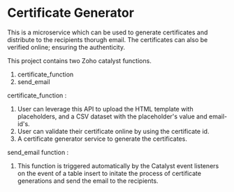 # Certificate Generator

This is a microservice which can be used to generate certificates and distribute to the recipients thorugh email. The certificates can also be verified online; ensuring the authenticity.

This project contains two Zoho catalyst functions.

1. certificate_function
2. send_email

certificate_function :

1. User can leverage this API to upload the HTML template with placeholders, and a CSV dataset with the placeholder's value and email-id's.
2. User can validate their certificate online by using the certificate id.
3. A certificate generator service to generate the certificates.

send_email function :

1. This function is triggered automatically by the Catalyst event listeners on the event of a table insert to initate the process of certificate generations and send the email to the recipients.
